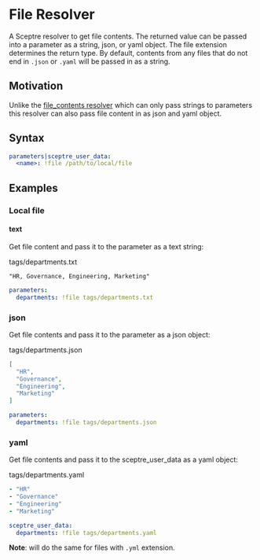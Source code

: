 # File Resolver

A Sceptre resolver to get file contents.  The returned value can be
passed into a parameter as a string, json, or yaml object.  The
file extension determines the return type.  By default, contents from
any files that do not end in `.json` or `.yaml` will be passed in as
a string.

## Motivation

Unlike the [file_contents resolver](https://github.com/Sceptre/sceptre/blob/master/docs/_source/docs/resolvers.rst#file_contents)
which can only pass strings to parameters this resolver can also pass file
content in as json and yaml object.

## Syntax

```yaml
parameters|sceptre_user_data:
  <name>: !file /path/to/local/file
```

## Examples

### Local file

#### text
Get file content and pass it to the parameter as a text string:

tags/departments.txt
```text
"HR, Governance, Engineering, Marketing"
```

```yaml
parameters:
  departments: !file tags/departments.txt
```

### json
Get file contents and pass it to the parameter as a json object:

tags/departments.json
```json
[
  "HR",
  "Governance",
  "Engineering",
  "Marketing"
]
```

```yaml
parameters:
  departments: !file tags/departments.json
```

### yaml
Get file contents and pass it to the sceptre_user_data as a yaml object:

tags/departments.yaml
```yaml
- "HR"
- "Governance"
- "Engineering"
- "Marketing"
```

```yaml
sceptre_user_data:
  departments: !file tags/departments.yaml
```

__Note__: will do the same for files with `.yml` extension.